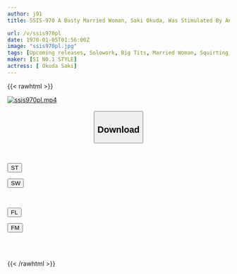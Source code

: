 ```yaml
---
author: j91
title: SSIS-970 A Busty Married Woman, Saki Okuda, Was Stimulated By An Unscrupulous Masseuse Until Her Delicate Private Parts Were Turned Upside Down And She Convulsed.

url: /v/ssis970pl
date: 1970-01-05T01:56:00Z
image: "ssis970pl.jpg"
tags: [Upcoming releases, Solowork, Big Tits, Married Woman, Squirting, Massage, Lotion	]
maker: [S1 NO.1 STYLE]
actress: [ Okuda Saki]
---
```



{{< rawhtml >}}

<div class="video" data-videoid="pending_link.html">
    <a href="javascript:;">
        <img src="/v/ssis970pl/ssis970pl.jpg" width="WIDTH" height="HEIGHT" alt="ssis970pl.mp4" loading="lazy">
    </a>
</div>

<script type="text/javascript" src="https://j91.asia/asset/on-demand-pend.js"></script>

<br>
  <link rel="stylesheet" href="https://j91.asia/asset/bs5.css">
  
  <center>
  <button class="btn btn-primary" type="button" data-bs-toggle="collapse" data-bs-target=".multi-collapse" aria-expanded="false" aria-controls="multiCollapseExample1 multiCollapseExample2"><h2>Download</h2></button></center>
</p>
<div class="row">
  <div class="col">
    <div class="collapse multi-collapse" id="multiCollapseExample1">
      <div class="card card-body">
	      	      <br>
<div class="buttons">  
<p><a href="https://j91.asia/pending_link.html" target="_blank"><button class="btn-hover color-3"><i class="fa fa-download"></i> ST</button></a></p>
<p><a href="https://j91.asia/pending_link.html" target="_blank"><button class="btn-hover color-2"><i class="fa fa-download"></i> SW</button></a></p></div>
    </div>
  </div>
</div>
  <div class="col">
    <div class="collapse multi-collapse" id="multiCollapseExample2">
      <div class="card card-body">
	      <br>
<div class="buttons">
<p><a href="https://j91.asia/pending_link.html" target="_blank"><button class="btn-hover color-9"><i class="fa fa-download"></i> FL</button></a></p>
<p><a href="https://j91.asia/pending_link.html" target="_blank"><button class="btn-hover color-8"><i class="fa fa-download"></i> FM</button></a></p></div>
<br><br>
      </div>
    </div>
  </div>
</div>

{{< /rawhtml >}}